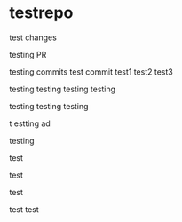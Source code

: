 # testrepo

test changes

testing PR

testing commits
test commit
test1
test2
test3

testing
testing
testing
testing

testing
testing
testing

t
estting
ad

testing

test

test

test

test
test
